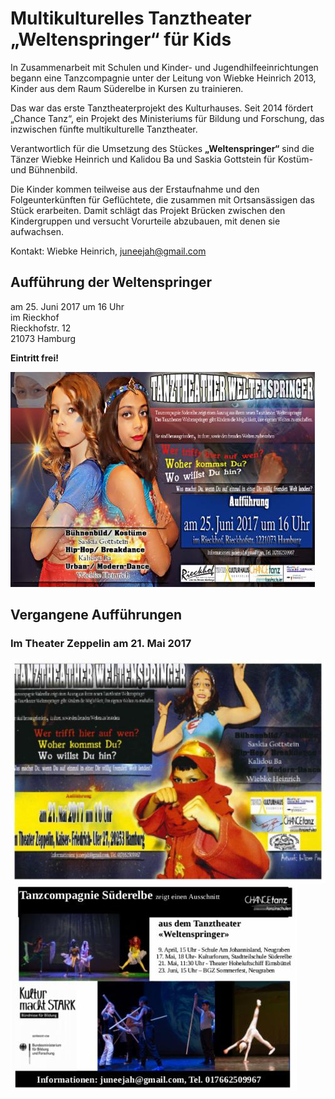 # Multikulturelles Tanztheater „Weltenspringer“ für Kids

In Zusammenarbeit mit Schulen und Kinder- und Jugendhilfeeinrichtungen
begann eine Tanzcompagnie unter der Leitung von Wiebke Heinrich 2013,
Kinder aus dem Raum Süderelbe in Kursen zu trainieren.

Das war das erste Tanztheaterprojekt des Kulturhauses. Seit 2014 fördert
„Chance Tanz“, ein Projekt des Ministeriums für Bildung und Forschung,
das inzwischen fünfte multikulturelle Tanztheater.

Verantwortlich für die Umsetzung des Stückes **„Weltenspringer“** sind
die Tänzer Wiebke Heinrich und Kalidou Ba und Saskia Gottstein für
Kostüm- und Bühnenbild.

Die Kinder kommen teilweise aus der Erstaufnahme und den
Folgeunterkünften für Geflüchtete, die zusammen mit Ortsansässigen das
Stück erarbeiten. Damit schlägt das Projekt Brücken zwischen den
Kindergruppen und versucht Vorurteile abzubauen, mit denen sie
aufwachsen.

Kontakt: Wiebke Heinrich, <juneejah@gmail.com>

## Aufführung der Weltenspringer

am 25. Juni 2017 um 16 Uhr  
im Rieckhof  
Rieckhofstr. 12  
21073 Hamburg

**Eintritt frei!**

![](/img/wsb_487x345_Flyer_250617.jpg)

## Vergangene Aufführungen

### Im Theater Zeppelin am 21. Mai 2017

![](/img/wsb_526x369_TheaterZeppelin_web.jpg)
![](/img/wsb_458x328_Fleyr_web.jpg)
